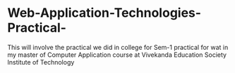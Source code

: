 # Web-Application-Technologies-Practical-
This will involve the practical we did in college for Sem-1 practical for wat in my master of Computer Application course at Vivekanda Education Society Institute of Technology 
